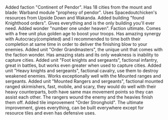 Added faction "Continent of Pendor". Has 18 cities from the mount and blade: Warband module "prophesy of pendor". Uses Spacedoutchicken's resources from Upside Down and Wakanda.
Added building "found Knighthood orders". Gives everything and is the only building you'll ever need.
Added wonder "number one under heaven". Faction ultimate. Comes with a free unit plus golden age to boost your troops. Has amazing synergy with Autocracy(completed) and I recommended to time both their completion at same time in order to deliver the finishing blow to your enemies. 
Added unit "Order Grandmasters", the unique unit that comes with the faction wonder. Has amazing stats and its only weakness is inability to capture cities.
Added unit "Foot knights and sergeants", factional infantry, great in battles, but works even greater when used to capture cities.
Added unit "Heavy knights and sergeants", factional cavalry, use them to destroy weakened enemies. Works exceptionally well with the Mounted ranges and sergeants.
Added unit "Mounted Rangers and sergeants", factional mounted ranged skirmishers, fast, mobile, and scary, they would do well with their heavy counterparts, both have same max movement points so they can assist each other. The rangers wound the enemy and the heavies finish them off.
Added tile improvement "Order Stronghold". The ultimate improvement, gives everything, can be built everywhere except for resource tiles and even has defensive uses.
